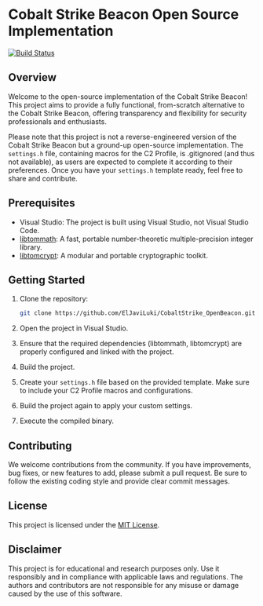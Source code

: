 # Cobalt Strike Beacon Open Source Implementation

[![Build Status](https://github.com/poppopjmp/CobaltStrike_OpenBeacon/actions/workflows/build.yml/badge.svg)](https://github.com/poppopjmp/CobaltStrike_OpenBeacon/actions)

## Overview

Welcome to the open-source implementation of the Cobalt Strike Beacon! This project aims to provide a fully functional, from-scratch alternative to the Cobalt Strike Beacon, offering transparency and flexibility for security professionals and enthusiasts.

Please note that this project is not a reverse-engineered version of the Cobalt Strike Beacon but a ground-up open-source implementation. The `settings.h` file, containing macros for the C2 Profile, is .gitignored (and thus not available), as users are expected to complete it according to their preferences. Once you have your `settings.h` template ready, feel free to share and contribute.

## Prerequisites

- Visual Studio: The project is built using Visual Studio, not Visual Studio Code.
- [libtommath](https://github.com/libtom/libtommath): A fast, portable number-theoretic multiple-precision integer library.
- [libtomcrypt](https://github.com/libtom/libtomcrypt): A modular and portable cryptographic toolkit.

## Getting Started

1. Clone the repository:

    ```bash
    git clone https://github.com/ElJaviLuki/CobaltStrike_OpenBeacon.git
    ```

2. Open the project in Visual Studio.

3. Ensure that the required dependencies (libtommath, libtomcrypt) are properly configured and linked with the project.

4. Build the project.

5. Create your `settings.h` file based on the provided template. Make sure to include your C2 Profile macros and configurations.

6. Build the project again to apply your custom settings.

7. Execute the compiled binary.

## Contributing

We welcome contributions from the community. If you have improvements, bug fixes, or new features to add, please submit a pull request. Be sure to follow the existing coding style and provide clear commit messages.

## License

This project is licensed under the [MIT License](LICENSE.md).

## Disclaimer

This project is for educational and research purposes only. Use it responsibly and in compliance with applicable laws and regulations. The authors and contributors are not responsible for any misuse or damage caused by the use of this software.
